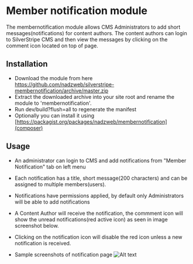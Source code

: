 # Member notification module #
The membernotification module allows CMS Administrators to add short messages(notifications) for content authors. The content authors can login to SilverStripe CMS and then view the messages by clicking on the comment icon located on top of page.


## Installation ##
* Download the module from here https://github.com/nadzweb/silverstripe-membernotification/archive/master.zip
* Extract the downloaded archive into your site root and rename the module to 'membernotification'.
* Run dev/build?flush=all to regenerate the manifest
* Optionally you can install it using [https://packagist.org/packages/nadzweb/membernotification](composer)

## Usage
* An administrator can login to CMS and add notifications from "Member Notification" tab on left menu
* Each notification has a title, short message(200 characters) and can be assigned to multiple members(users).
* Notifications have permissions applied, by default only Administrators will be able to add notifications
* A Content Author will receive the notification, the commment icon will show the unread notifications(red active icon) as seen in image screenshot below.
* Clicking on the notification icon will disable the red icon unless a new notification is received.

* Sample screenshots of notification page
![Alt text](https://raw.githubusercontent.com/nadzweb/silverstripe-membernotification/master/docs/screengrab01.jpg "Member Notification")